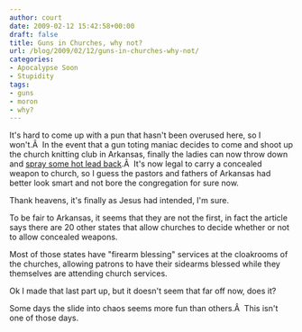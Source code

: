 ```yaml
---
author: court
date: 2009-02-12 15:42:58+00:00
draft: false
title: Guns in Churches, why not?
url: /blog/2009/02/12/guns-in-churches-why-not/
categories:
- Apocalypse Soon
- Stupidity
tags:
- guns
- moron
- why?
---
```


It's hard to come up with a pun that hasn't been overused here, so I won't.Â  In the event that a gun toting maniac decides to come and shoot up the church knitting club in Arkansas, finally the ladies can now throw down and [spray some hot lead back](http://www.google.com/hostednews/ap/article/ALeqM5jHyLGgcBUec7FVi0MndSO6SzkHUQD969MDMG0).Â  It's now legal to carry a concealed weapon to church, so I guess the pastors and fathers of Arkansas had better look smart and not bore the congregation for sure now.

Thank heavens, it's finally as Jesus had intended, I'm sure.

To be fair to Arkansas, it seems that they are not the first, in fact the article says there are 20 other states that allow churches to decide whether or not to allow concealed weapons.

Most of those states have "firearm blessing" services at the cloakrooms of the churches, allowing patrons to have their sidearms blessed while they themselves are attending church services.

Ok I made that last part up, but it doesn't seem that far off now, does it?

Some days the slide into chaos seems more fun than others.Â  This isn't one of those days.
